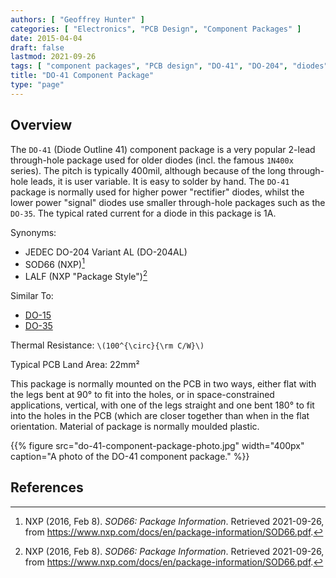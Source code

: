 ```yaml
---
authors: [ "Geoffrey Hunter" ]
categories: [ "Electronics", "PCB Design", "Component Packages" ]
date: 2015-04-04
draft: false
lastmod: 2021-09-26
tags: [ "component packages", "PCB design", "DO-41", "DO-204", "diodes" ]
title: "DO-41 Component Package"
type: "page"
---
```


## Overview

The `DO-41` (Diode Outline 41) component package is a very popular 2-lead through-hole package used for older diodes (incl. the famous `1N400x` series). The pitch is typically 400mil, although because of the long through-hole leads, it is user variable. It is easy to solder by hand. The `DO-41` package is normally used for higher power "rectifier" diodes, whilst the lower power "signal" diodes use smaller through-hole packages such as the `DO-35`. The typical rated current for a diode in this package is 1A.

Synonyms:

* JEDEC DO-204 Variant AL (DO-204AL)
* SOD66 (NXP)[^bib-nxp-sod66]
* LALF (NXP "Package Style")[^bib-nxp-sod66]

Similar To:

* [DO-15](/pcb-design/component-packages/do-15-component-package/)
* [DO-35](/pcb-design/component-packages/do-35-do-214ah-component-package/)

Thermal Resistance: `\(100^{\circ}{\rm C/W}\)`

Typical PCB Land Area: 22mm²

This package is normally mounted on the PCB in two ways, either flat with the legs bent at 90° to fit into the holes, or in space-constrained applications, vertical, with one of the legs straight and one bent 180° to fit into the holes in the PCB (which are closer together than when in the flat orientation. Material of package is normally moulded plastic.

{{% figure src="do-41-component-package-photo.jpg" width="400px" caption="A photo of the DO-41 component package." %}}

## References

[^bib-nxp-sod66]: NXP (2016, Feb 8). _SOD66: Package Information_. Retrieved 2021-09-26, from https://www.nxp.com/docs/en/package-information/SOD66.pdf.
